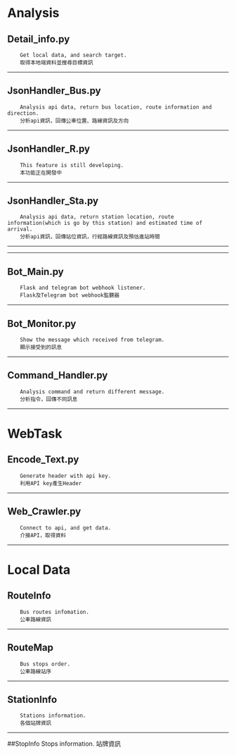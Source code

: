 Analysis
===
Detail_info.py
---
        Get local data, and search target.
        取得本地端資料並搜尋目標資訊

---
JsonHandler_Bus.py
---
        Analysis api data, return bus location, route information and direction.
        分析api資訊，回傳公車位置、路線資訊及方向

---
JsonHandler_R.py
---
        This feature is still developing.
        本功能正在開發中

---
JsonHandler_Sta.py
---
        Analysis api data, return station location, route information(which is go by this station) and estimated time of arrival.
        分析api資訊，回傳站位資訊，行經路線資訊及預估進站時間

---
---

Bot_Main.py
---
        Flask and telegram bot webhook listener.
        Flask及Telegram bot webhook監聽器

---
Bot_Monitor.py
---
        Show the message which received from telegram.
        顯示接受到的訊息

---
Command_Handler.py
---
        Analysis command and return different message.
        分析指令，回傳不同訊息

---

WebTask
===
Encode_Text.py
---
        Generate header with api key.
        利用API key產生Header

---
Web_Crawler.py
---
        Connect to api, and get data.
        介接API，取得資料

---

Local Data
===
RouteInfo
---
        Bus routes infomation.
        公車路線資訊

---
RouteMap
---
        Bus stops order.
        公車路線站序

---
StationInfo
---
        Stations information.
        各個站牌資訊

---
##StopInfo
        Stops information.
        站牌資訊